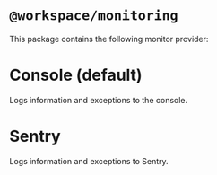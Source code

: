 # `@workspace/monitoring`

This package contains the following monitor provider:

# Console (default)

Logs information and exceptions to the console.

# Sentry

Logs information and exceptions to Sentry.
